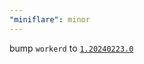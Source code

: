 ```yaml
---
"miniflare": minor
---
```


bump `workerd` to [`1.20240223.0`](https://github.com/cloudflare/workerd/releases/tag/v1.20240223.0)
